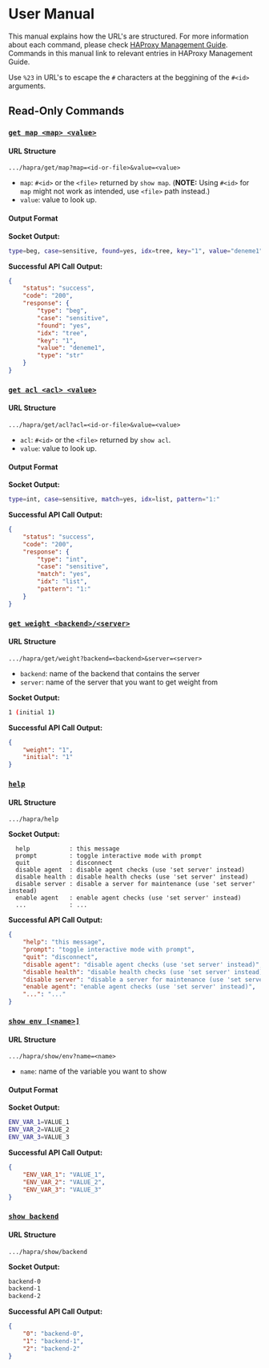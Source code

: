 # User Manual

This manual explains how the URL's are structured. For more information about
each command, please check
[HAProxy Management Guide](https://cbonte.github.io/haproxy-dconv/1.7/management.html#9.3).
Commands in this manual link to relevant entries in HAProxy Management Guide.

Use `%23` in URL's to escape the `#` characters at the beggining of the `#<id>`
arguments.

## Read-Only Commands

### [`get map <map> <value>`](https://cbonte.github.io/haproxy-dconv/1.7/management.html#9.3-get%20map)

#### URL Structure

```
.../hapra/get/map?map=<id-or-file>&value=<value>
```

* `map`: `#<id>` or the `<file>` returned by `show map`. (**NOTE:** Using
		 `#<id>` for `map` might not work as intended, use `<file>` path
		 instead.)
* `value`: value to look up.

#### Output Format

**Socket Output:**

```sh
type=beg, case=sensitive, found=yes, idx=tree, key="1", value="deneme1", type="str"

```

**Successful API Call Output:**

```JSON
{
	"status": "success",
	"code": "200",
	"response": {
		"type": "beg",
		"case": "sensitive",
		"found": "yes",
		"idx": "tree",
		"key": "1",
		"value": "deneme1",
		"type": "str"
	}
}
```
### [`get acl <acl> <value>`](https://cbonte.github.io/haproxy-dconv/1.7/management.html#9.3-get%20acl)

#### URL Structure

```
.../hapra/get/acl?acl=<id-or-file>&value=<value>
```

* `acl`: `#<id>` or the `<file>` returned by `show acl`.
* `value`: value to look up.

#### Output Format

**Socket Output:**

```sh
type=int, case=sensitive, match=yes, idx=list, pattern="1:"
```

**Successful API Call Output:**

```JSON
{
	"status": "success",
	"code": "200",
	"response": {
		"type": "int",
		"case": "sensitive",
		"match": "yes",
		"idx": "list",
		"pattern": "1:"
	}
}
```

### [`get weight <backend>/<server>`](https://cbonte.github.io/haproxy-dconv/1.7/management.html#9.3-get%20weight)

#### URL Structure

```
.../hapra/get/weight?backend=<backend>&server=<server>
```

* `backend`: name of the backend that contains the server
* `server`: name of the server that you want to get weight from

**Socket Output:**

```sh
1 (initial 1)
```

**Successful API Call Output:**

```JSON
{
	"weight": "1",
	"initial": "1"
}
```

### [`help`](https://cbonte.github.io/haproxy-dconv/1.7/management.html#9.3-help)

#### URL Structure

```
.../hapra/help
```

**Socket Output:**

```
  help           : this message
  prompt         : toggle interactive mode with prompt
  quit           : disconnect
  disable agent  : disable agent checks (use 'set server' instead)
  disable health : disable health checks (use 'set server' instead)
  disable server : disable a server for maintenance (use 'set server' instead)
  enable agent   : enable agent checks (use 'set server' instead)
  ...            : ...
```

**Successful API Call Output:**

```JSON
{
	"help": "this message",
	"prompt": "toggle interactive mode with prompt",
	"quit": "disconnect",
	"disable agent": "disable agent checks (use 'set server' instead)",
	"disable health": "disable health checks (use 'set server' instead)",
	"disable server": "disable a server for maintenance (use 'set server' instead)",
	"enable agent": "enable agent checks (use 'set server' instead)",
	"...": "..."
}
```


### [`show env [<name>]`](https://cbonte.github.io/haproxy-dconv/1.7/management.html#9.3-show%20env)

#### URL Structure

```
.../hapra/show/env?name=<name>
```

* `name`: name of the variable you want to show

#### Output Format

**Socket Output:**

```sh
ENV_VAR_1=VALUE_1
ENV_VAR_2=VALUE_2
ENV_VAR_3=VALUE_3
```

**Successful API Call Output:**

```JSON
{
	"ENV_VAR_1": "VALUE_1",
	"ENV_VAR_2": "VALUE_2",
	"ENV_VAR_3": "VALUE_3"
}
```

### [`show backend`](https://cbonte.github.io/haproxy-dconv/1.7/management.html#9.3-show%20backend)

#### URL Structure

```
.../hapra/show/backend
```

**Socket Output:**

```sh
backend-0
backend-1
backend-2
```

**Successful API Call Output:**

```JSON
{
	"0": "backend-0",
	"1": "backend-1",
	"2": "backend-2"
}
```
